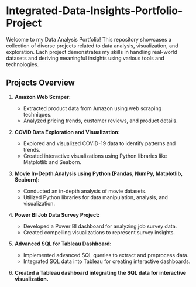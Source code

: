 # Integrated-Data-Insights-Portfolio-Project

Welcome to my Data Analysis Portfolio! This repository showcases a collection of diverse projects related to data analysis, 
visualization, and exploration. Each project demonstrates my skills in handling real-world datasets and deriving meaningful insights 
using various tools and technologies.

## Projects Overview

1. **Amazon Web Scraper:**
   - Extracted product data from Amazon using web scraping techniques.
   - Analyzed pricing trends, customer reviews, and product details.

2. **COVID Data Exploration and Visualization:**
   - Explored and visualized COVID-19 data to identify patterns and trends.
   - Created interactive visualizations using Python libraries like Matplotlib and Seaborn.

3. **Movie In-Depth Analysis using Python (Pandas, NumPy, Matplotlib, Seaborn):**
   - Conducted an in-depth analysis of movie datasets.
   - Utilized Python libraries for data manipulation, analysis, and visualization.

4. **Power BI Job Data Survey Project:**
   - Developed a Power BI dashboard for analyzing job survey data.
   - Created compelling visualizations to represent survey insights.

5. **Advanced SQL for Tableau Dashboard:**
   - Implemented advanced SQL queries to extract and preprocess data.
   - Integrated SQL data into Tableau for creating interactive dashboards.

6. **Created a Tableau dashboard integrating the SQL data for interactive visualization.**
